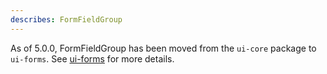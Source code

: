 ```yaml
---
describes: FormFieldGroup
---
```


As of 5.0.0, FormFieldGroup has been moved from the `ui-core` package to `ui-forms`.
See [ui-forms](#ui-forms) for more details.
